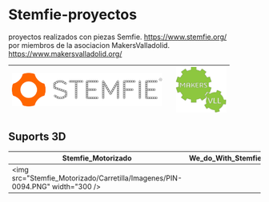 # Stemfie-proyectos
 proyectos realizados con piezas Semfie.             https://www.stemfie.org/  
 por miembros de la asociacion MakersValladolid.     https://www.makersvalladolid.org/

<img src="Stemfie_Motorizado/Carretilla/Imagenes/LogoSTEMFIE.png" width="300" /> |         |   <img src="Stemfie_Motorizado/Carretilla/Imagenes/LogoV9.jpg" width="100" />    
------------- | ------------- | ------------- 

## Suports 3D
  
Stemfie_Motorizado        | We_do_With_Stemfie              
------------- | ------------- 
<img src="Stemfie_Motorizado/Carretilla/Imagenes/PIN-0094.PNG" width="300 /> |









